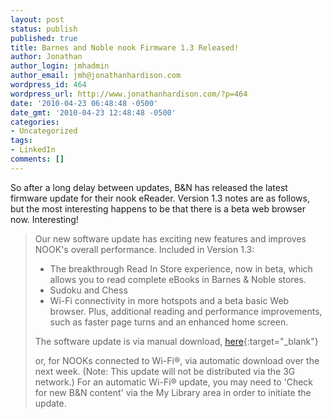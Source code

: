 ```yaml
---
layout: post
status: publish
published: true
title: Barnes and Noble nook Firmware 1.3 Released!
author: Jonathan
author_login: jmhadmin
author_email: jmh@jonathanhardison.com
wordpress_id: 464
wordpress_url: http://www.jonathanhardison.com/?p=464
date: '2010-04-23 06:48:48 -0500'
date_gmt: '2010-04-23 12:48:48 -0500'
categories:
- Uncategorized
tags:
- LinkedIn
comments: []
---
```

So after a long delay between updates, B&N has released the latest firmware update for their nook eReader.
Version 1.3 notes are as follows, but the most interesting happens to be that there is a beta web browser now. Interesting!
<blockquote>Our new software update has exciting new features and improves NOOK's overall performance. Included in Version 1.3:

  * The breakthrough Read In Store experience, now in beta, which allows you to read complete eBooks in Barnes & Noble stores.
  * Sudoku and Chess
  * Wi-Fi connectivity in more hotspots and a beta basic Web browser. Plus, additional reading and performance improvements, such as faster page turns and an enhanced home screen.<br />

The software update is via manual download, [here](http://images.barnesandnoble.com/presources/download/nook/v1.3.0/signed_bravo_update.dat){:target="_blank"}

or, for NOOKs connected to Wi-Fi&reg;, via automatic download over the next week. (Note: This update will not be distributed via the 3G network.) For an automatic Wi-Fi&reg; update, you may need to 'Check for new B&N content' via the My Library area in order to initiate the update.
